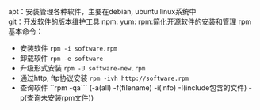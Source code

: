 apt：安装管理各种软件，主要在debian, ubuntu linux系统中<br>
git：开发软件的版本维护工具
npm: 
yum:
rpm:简化开源软件的安装和管理
rpm基本命令：
- 安装软件 ```rpm -i software.rpm```
- 卸载软件 ```rpm -e software```
- 升级形式安装  ```rpm -U software-new.rpm```
- 通过http, ftp协议安装 ```rpm -ivh http://software.rpm```
- 查询软件 ``rpm -qa```   (-a(all) -f(filename) -i(info) -I(include包含的文件) -p(查询未安装rpm文件))


    

